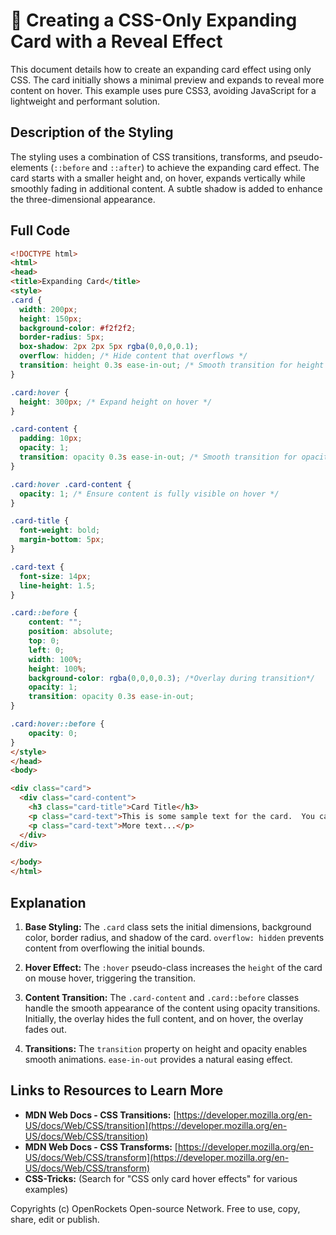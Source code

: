 # 🐞 Creating a CSS-Only Expanding Card with a Reveal Effect


This document details how to create an expanding card effect using only CSS.  The card initially shows a minimal preview and expands to reveal more content on hover. This example uses pure CSS3, avoiding JavaScript for a lightweight and performant solution.


## Description of the Styling

The styling uses a combination of CSS transitions, transforms, and pseudo-elements (`::before` and `::after`) to achieve the expanding card effect.  The card starts with a smaller height and, on hover, expands vertically while smoothly fading in additional content. A subtle shadow is added to enhance the three-dimensional appearance.

## Full Code

```html
<!DOCTYPE html>
<html>
<head>
<title>Expanding Card</title>
<style>
.card {
  width: 200px;
  height: 150px;
  background-color: #f2f2f2;
  border-radius: 5px;
  box-shadow: 2px 2px 5px rgba(0,0,0,0.1);
  overflow: hidden; /* Hide content that overflows */
  transition: height 0.3s ease-in-out; /* Smooth transition for height change */
}

.card:hover {
  height: 300px; /* Expand height on hover */
}

.card-content {
  padding: 10px;
  opacity: 1;
  transition: opacity 0.3s ease-in-out; /* Smooth transition for opacity change */
}

.card:hover .card-content {
  opacity: 1; /* Ensure content is fully visible on hover */
}

.card-title {
  font-weight: bold;
  margin-bottom: 5px;
}

.card-text {
  font-size: 14px;
  line-height: 1.5;
}

.card::before {
    content: "";
    position: absolute;
    top: 0;
    left: 0;
    width: 100%;
    height: 100%;
    background-color: rgba(0,0,0,0.3); /*Overlay during transition*/
    opacity: 1;
    transition: opacity 0.3s ease-in-out;
}

.card:hover::before {
    opacity: 0;
}
</style>
</head>
<body>

<div class="card">
  <div class="card-content">
    <h3 class="card-title">Card Title</h3>
    <p class="card-text">This is some sample text for the card.  You can add more content here to make the expansion effect more pronounced.</p>
    <p class="card-text">More text...</p>
  </div>
</div>

</body>
</html>
```


## Explanation

1. **Base Styling:** The `.card` class sets the initial dimensions, background color, border radius, and shadow of the card. `overflow: hidden` prevents content from overflowing the initial bounds.

2. **Hover Effect:** The `:hover` pseudo-class increases the `height` of the card on mouse hover, triggering the transition.

3. **Content Transition:** The `.card-content` and `.card::before` classes handle the smooth appearance of the content using opacity transitions. Initially, the overlay hides the full content, and on hover, the overlay fades out.

4. **Transitions:** The `transition` property on height and opacity enables smooth animations.  `ease-in-out` provides a natural easing effect.

## Links to Resources to Learn More

* **MDN Web Docs - CSS Transitions:** [https://developer.mozilla.org/en-US/docs/Web/CSS/transition](https://developer.mozilla.org/en-US/docs/Web/CSS/transition)
* **MDN Web Docs - CSS Transforms:** [https://developer.mozilla.org/en-US/docs/Web/CSS/transform](https://developer.mozilla.org/en-US/docs/Web/CSS/transform)
* **CSS-Tricks:** (Search for "CSS only card hover effects" for various examples)


Copyrights (c) OpenRockets Open-source Network. Free to use, copy, share, edit or publish.

